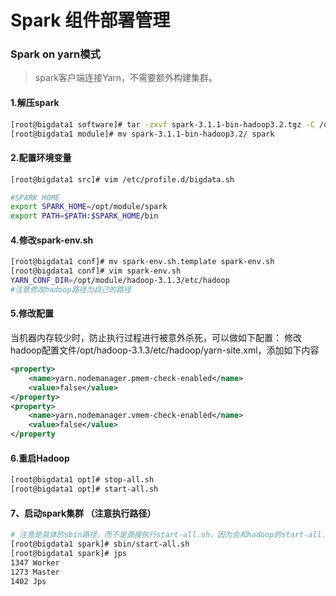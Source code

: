 # Spark 组件部署管理
### Spark on yarn模式

> spark客户端连接Yarn，不需要额外构建集群。

#### 1.解压spark

```bash
[root@bigdata1 software]# tar -zxvf spark-3.1.1-bin-hadoop3.2.tgz -C /opt/module/
[root@bigdata1 module]# mv spark-3.1.1-bin-hadoop3.2/ spark

```

#### 2.配置环境变量

```bash
[root@bigdata1 src]# vim /etc/profile.d/bigdata.sh
```

```bash
#SPARK_HOME
export SPARK_HOME=/opt/module/spark
export PATH=$PATH:$SPARK_HOME/bin
```

#### 4.修改spark-env.sh

```bash
[root@bigdata1 conf]# mv spark-env.sh.template spark-env.sh
[root@bigdata1 conf]# vim spark-env.sh
YARN_CONF_DIR=/opt/module/hadoop-3.1.3/etc/hadoop
#注意修改hadoop路径为自己的路径
```

#### 5.修改配置

当机器内存较少时，防止执行过程进行被意外杀死，可以做如下配置：
修改hadoop配置文件/opt/hadoop-3.1.3/etc/hadoop/yarn-site.xml，添加如下内容

```xml
<property>
	<name>yarn.nodemanager.pmem-check-enabled</name>
	<value>false</value>
</property>
<property>
	<name>yarn.nodemanager.vmem-check-enabled</name>
	<value>false</value>
</property
```

#### 6.重启Hadoop

```bash
[root@bigdata1 opt]# stop-all.sh
[root@bigdata1 opt]# start-all.sh
```

#### 7、启动spark集群 （注意执行路径）

```bash
# 注意是具体的sbin路径，而不是直接执行start-all.sh，因为会和hadoop的start-all.sh冲突
[root@bigdata1 spark]# sbin/start-all.sh
[root@bigdata1 spark]# jps
1347 Worker
1273 Master
1402 Jps
```


